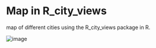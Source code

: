 # Map in R_city_views
map of different cities using the R_city_views package in R. 

![image](https://github.com/stear-alec/city_views/assets/110475188/4e303ee4-29f5-44aa-8b7a-33dc5c7a56ee)


